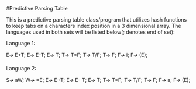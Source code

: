 #Predictive Parsing Table

This is a predictive parsing table class/program that utilizes hash functions to keep tabs on a characters index position in a 3 dimensional array.
The languages used in both sets will be listed below(; denotes end of set):

Language 1:

E🡪 E+T;
E🡪 E-T;
E🡪 T;
T🡪 T*F;
T🡪 T/F;
T🡪 F;
F🡪 i;
F🡪 (E);

Language 2:

S🡪 aW;
W🡪 =E;
E🡪 E+T;
E🡪 E- T;
E🡪 T;
T🡪 T*F;
T🡪 T/F;
T🡪 F;
F🡪 a;
F🡪 (E);
